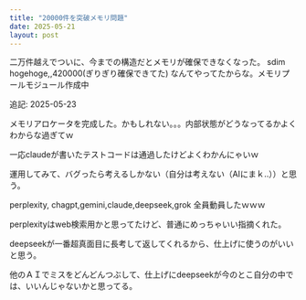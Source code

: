 ```yaml
---
title: "20000件を突破メモリ問題"
date: 2025-05-21
layout: post
---
```

二万件越えでついに、今までの構造だとメモリが確保できなくなった。
sdim hogehoge,,420000(ぎりぎり確保できてた)
なんてやってたからな。メモリプールモジュール作成中

追記: 2025-05-23

メモリアロケータを完成した。かもしれない。。。内部状態がどうなってるかよくわからな過ぎてｗ

一応claudeが書いたテストコードは通過したけどよくわかんにゃいｗ

運用してみて、バグったら考えるしかない（自分は考えない（AIにまｋ..））と思う。

perplexity, chagpt,gemini,claude,deepseek,grok 全員動員したｗｗｗ

perplexityはweb検索用かと思ってたけど、普通にめっちゃいい指摘くれた。

deepseekが一番超真面目に長考して返してくれるから、仕上げに使うのがいいと思う。

他のＡＩでミスをどんどんつぶして、仕上げにdeepseekが今のとこ自分の中では、いいんじゃないかと思ってる。
